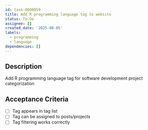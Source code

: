 ```yaml
---
id: task-0000959
title: Add R programming language tag to website
status: To Do
assignee: []
created_date: '2025-08-05'
labels:
  - programming
  - language
dependencies: []
---
```


## Description

Add R programming language tag for software development project categorization

## Acceptance Criteria

- [ ] Tag appears in tag list
- [ ] Tag can be assigned to posts/projects
- [ ] Tag filtering works correctly
